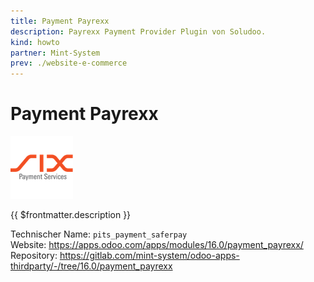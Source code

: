 ```yaml
---
title: Payment Payrexx
description: Payrexx Payment Provider Plugin von Soludoo.
kind: howto
partner: Mint-System
prev: ./website-e-commerce
---
```


# Payment Payrexx
![](attachments/odoo_icons_payment_saferpay.png)

{{ $frontmatter.description }}

Technischer Name: `pits_payment_saferpay`\
Website: <https://apps.odoo.com/apps/modules/16.0/payment_payrexx/>\
Repository: <https://gitlab.com/mint-system/odoo-apps-thirdparty/-/tree/16.0/payment_payrexx>
